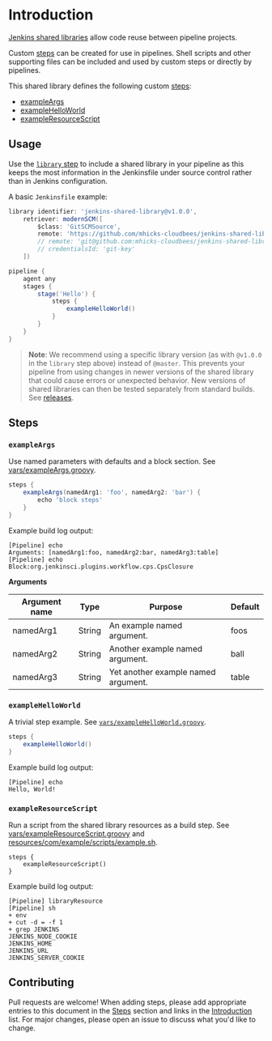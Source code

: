 
# Introduction

[Jenkins shared libraries](https://jenkins.io/doc/book/pipeline/shared-libraries/) allow code reuse between pipeline projects.

Custom [steps](https://jenkins.io/doc/pipeline/steps/) can be created for use in pipelines.  Shell scripts and other supporting files can be included and used by custom steps or directly by pipelines.

This shared library defines the following custom [steps](#steps):

* [exampleArgs](#exampleArgs)
* [exampleHelloWorld](#exampleHelloWorld)
* [exampleResourceScript](#exampleResourceScript)

## Usage

Use the [`library` step](https://jenkins.io/doc/book/pipeline/shared-libraries/#dynamic-retrieval) to include a shared library in your pipeline as this keeps the most information in the Jenkinsfile under source control rather than in Jenkins configuration.

A basic `Jenkinsfile` example:

```groovy
library identifier: 'jenkins-shared-library@v1.0.0', 
    retriever: modernSCM([
        $class: 'GitSCMSource',
        remote: 'https://github.com/mhicks-cloudbees/jenkins-shared-library.git'
        // remote: 'git@github.com:mhicks-cloudbees/jenkins-shared-library.git',
        // credentialsId: 'git-key'
    ])

pipeline {
    agent any
    stages {
        stage('Hello') {
            steps {
                exampleHelloWorld()
            }
        }
    }
}
```

> **Note**: We recommend using a specific library version (as with `@v1.0.0` in the `library` step above) instead of `@master`. This prevents your pipeline from using changes in newer versions of the shared library that could cause errors or unexpected behavior. New versions of shared libraries can then be tested separately from standard builds. See [releases](https://github.com/mhicks-cloudbees/jenkins-shared-library/releases).

## Steps

### `exampleArgs`
Use named parameters with defaults and a block section. See [vars/exampleArgs.groovy](vars/exampleArgs.groovy).

```groovy
steps {
    exampleArgs(namedArg1: 'foo', namedArg2: 'bar') {
        echo 'block steps'
    }
}
```

Example build log output:
```
[Pipeline] echo
Arguments: [namedArg1:foo, namedArg2:bar, namedArg3:table]
[Pipeline] echo
Block:org.jenkinsci.plugins.workflow.cps.CpsClosure
```

**Arguments**

| Argument name  | Type       | Purpose                                    | Default   |
|----------------|------------|--------------------------------------------|-----------|
| namedArg1      | String     | An example named argument.                 | foos      |
| namedArg2      | String     | Another example named argument.            | ball      |
| namedArg3      | String     | Yet another example named argument.        | table     |

### `exampleHelloWorld`
A trivial step example. See [`vars/exampleHelloWorld.groovy`](vars/exampleHelloWorld.groovy).

```groovy
steps {
    exampleHelloWorld()
}
```

Example build log output:
```
[Pipeline] echo
Hello, World!
```

### `exampleResourceScript`
Run a script from the shared library resources as a build step. See [vars/exampleResourceScript.groovy](vars/exampleResourceScript.groovy) and [resources/com/example/scripts/example.sh](resources/com/example/scripts/example.sh).

```
steps {
    exampleResourceScript()
}
```

Example build log output:
```
[Pipeline] libraryResource
[Pipeline] sh
+ env
+ cut -d = -f 1
+ grep JENKINS
JENKINS_NODE_COOKIE
JENKINS_HOME
JENKINS_URL
JENKINS_SERVER_COOKIE
```

## Contributing

Pull requests are welcome! When adding steps, please add appropriate entries to this document in the [Steps](#steps) section and links in the [Introduction](#introduction) list.  For major changes, please open an issue to discuss what you'd like to change.
